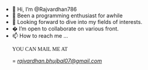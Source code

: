 - 👋 Hi, I’m @Rajvardhan786
- 👀 Been a programming enthusiast for awhile 
- 🌱 Looking forward to dive into my fields of interests.
- � I’m open to collaborate on various front.
- 📫 How to reach me ... <p style="font-family:cursive;">YOU CAN MAIL ME AT</p>= <em>rajvardhan.bhujbal07@gmail.com</em>

<!---
Rajvardhan786/Rajvardhan786 is a ✨ special ✨ repository because its `README.md` (this file) appears on your GitHub profile.
You can click the Preview link to take a look at your changes.
--->
